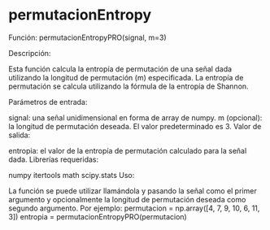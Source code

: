 # permutacionEntropy
Función: permutacionEntropyPRO(signal, m=3)

Descripción:

Esta función calcula la entropía de permutación de una señal dada utilizando la longitud de permutación (m) especificada. La entropía de permutación se calcula utilizando la fórmula de la entropía de Shannon.

Parámetros de entrada:

signal: una señal unidimensional en forma de array de numpy.
m (opcional): la longitud de permutación deseada. El valor predeterminado es 3.
Valor de salida:

entropia: el valor de la entropía de permutación calculado para la señal dada.
Librerías requeridas:

numpy
itertools
math
scipy.stats
Uso:

La función se puede utilizar llamándola y pasando la señal como el primer argumento y opcionalmente la longitud de permutación deseada como segundo argumento. Por ejemplo:
permutacion = np.array([4, 7, 9, 10, 6, 11, 3])
entropia = permutacionEntropyPRO(permutacion)
